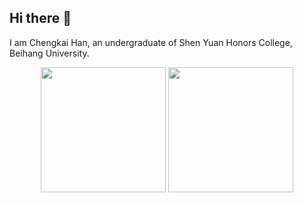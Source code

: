 ## Hi there 👋

I am Chengkai Han, an undergraduate of Shen Yuan Honors College, Beihang University.

<p align="center">
<img height="200px" src="https://github-readme-stats.vercel.app/api?username=NickHan-cs&show_icons=true&theme=radical&count_private=true" />
<img height="200px" src="https://github-readme-stats.vercel.app/api/top-langs/?username=NickHan-cs&layout=compact&theme=radical" />
</p>

<!--
![Chengkai Han's GitHub stats](https://github-readme-stats.vercel.app/api?username=NickHan-cs&show_icons=true&theme=radical&count_private=true)

![Chengkai Han's Language](https://github-readme-stats.vercel.app/api/top-langs/?username=NickHan-cs&layout=compact&theme=radical)
-->

<!--
**NickHan-cs/NickHan-cs** is a ✨ _special_ ✨ repository because its `README.md` (this file) appears on your GitHub profile.

Here are some ideas to get you started:

- 🔭 I’m currently working on ...
- 🌱 I’m currently learning ...
- 👯 I’m looking to collaborate on ...
- 🤔 I’m looking for help with ...
- 💬 Ask me about ...
- 📫 How to reach me: ...
- 😄 Pronouns: ...
- ⚡ Fun fact: ...
-->
